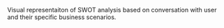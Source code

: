 Visual representaiton of SWOT analysis based on conversation with user and their specific business scenarios.
